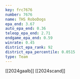 ```yaml
---
key: frc7676
number: 7676
name: THS RoboDogs
epa_end: 3.67
auto_epa_end: 0.36
teleop_epa_end: 2.71
endgame_epa_end: 0.59
winrate: 0.45
district_epa_rank: 92
district_epa_percentile: 0.0515
type: Team
---
```

[[2024gaalb]]
[[2024scand]]
